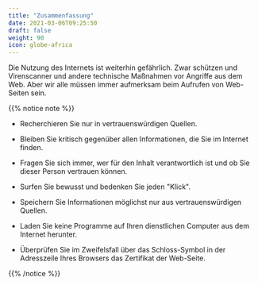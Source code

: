 ```yaml
---
title: "Zusammenfassung"
date: 2021-03-06T09:25:50
draft: false
weight: 90
icon: globe-africa
---
```


Die Nutzung des Internets ist weiterhin gefährlich. Zwar schützen und Virenscanner und andere technische Maßnahmen vor Angriffe aus dem Web. Aber wir alle müssen immer aufmerksam beim Aufrufen von Web-Seiten sein.

{{% notice note %}}

- Recherchieren Sie nur in vertrauenswürdigen Quellen.
- Bleiben Sie kritisch gegenüber allen Informationen, die Sie im Internet finden.
- Fragen Sie sich immer, wer für den Inhalt verantwortlich ist und ob Sie dieser Person vertrauen können.

- Surfen Sie bewusst und bedenken Sie jeden "Klick".
- Speichern Sie Informationen möglichst nur aus vertrauenswürdigen Quellen.
- Laden Sie keine Programme auf Ihren dienstlichen Computer aus dem Internet herunter.
- Überprüfen Sie im Zweifelsfall über das Schloss-Symbol in der Adresszeile Ihres Browsers das Zertifikat der Web-Seite.

{{% /notice %}}